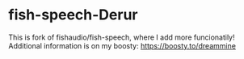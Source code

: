 # fish-speech-Derur

This is fork of fishaudio/fish-speech, where I add more funcionatily!
Additional information is on my boosty: https://boosty.to/dreammine
